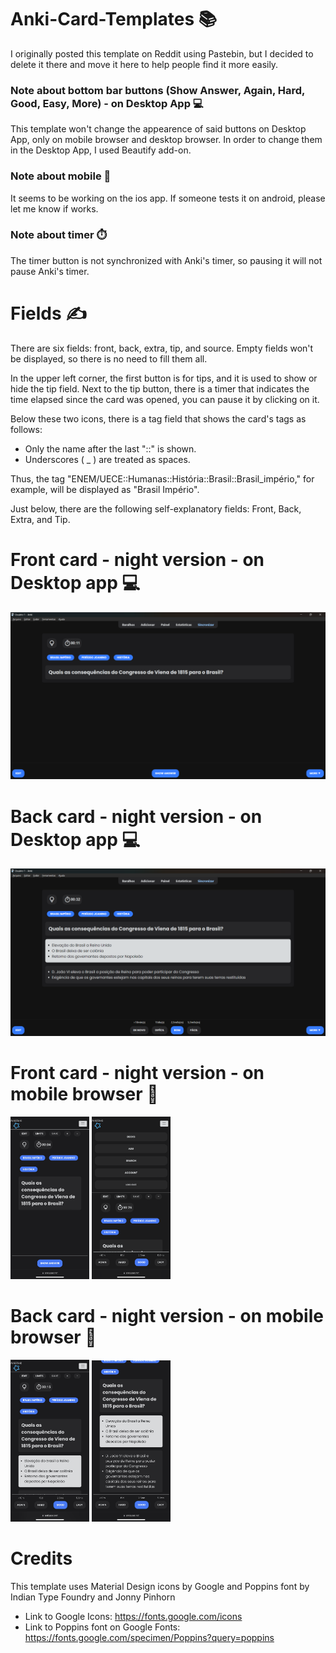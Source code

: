 # Anki-Card-Templates 📚
I originally posted this template on Reddit using Pastebin, but I decided to delete it there and move it here to help people find it more easily.

### Note about bottom bar buttons (Show Answer, Again, Hard, Good, Easy, More) - on Desktop App 💻
This template won't change the appearence of said buttons on Desktop App, only on mobile browser and desktop browser.
In order to change them in the Desktop App, I used Beautify add-on.

### Note about mobile 📱
 It seems to be working on the ios app.
 If someone tests it on android, please let me know if works.
 
### Note about timer ⏱️
The timer button is not synchronized with Anki's timer, so pausing it will not pause Anki's timer.

# Fields ✍️
There are six fields: front, back, extra, tip, and source.
Empty fields won't be displayed, so there is no need to fill them all.

In the upper left corner, the first button is for tips, and it is used to show or hide the tip field. Next to the tip button, there is a timer that indicates the time elapsed since the card was opened, you can pause it by clicking on it.

Below these two icons, there is a tag field that shows the card's tags as follows:
- Only the name after the last "::" is shown.
- Underscores ( _ ) are treated as spaces.

Thus, the tag "ENEM/UECE::Humanas::História::Brasil::Brasil_império," for example, will be displayed as "Brasil Império".

Just below, there are the following self-explanatory fields: Front, Back, Extra, and Tip.

# Front card - night version - on Desktop app 💻
<img src="images/IMG_1912.png">

# Back card - night version - on Desktop app 💻
<img src="images/IMG_1913.png">

# Front card - night version - on mobile browser 📱
<img src="images/IMG_1908.jpg" width=25% height=25%>
<img src="images/IMG_1911.png" width=25% height=25%>

# Back card - night version - on mobile browser 📱
<img src="images/IMG_1909.jpg" width=25% height=25%>
<img src="images/IMG_1910.jpg" width=25% height=25%>

# Credits 
This template uses Material Design icons by Google and Poppins font by Indian Type Foundry and Jonny Pinhorn

- Link to Google Icons:
https://fonts.google.com/icons
- Link to Poppins font on Google Fonts:
https://fonts.google.com/specimen/Poppins?query=poppins
